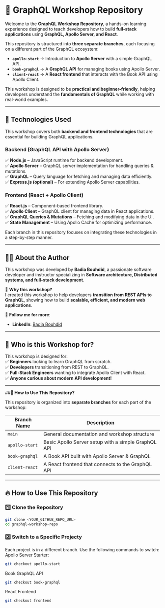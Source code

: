 # 🚀 GraphQL Workshop Repository

Welcome to the **GraphQL Workshop Repository**, a hands-on learning experience designed to teach developers how to build **full-stack applications** using **GraphQL, Apollo Server, and React**.

This repository is structured into **three separate branches**, each focusing on a different part of the GraphQL ecosystem:

- **`apollo-start`** → Introduction to **Apollo Server** with a simple GraphQL API.
- **`book-graphql`** → A **GraphQL API** for managing books using Apollo Server.
- **`client-react`** → A **React frontend** that interacts with the Book API using Apollo Client.

This workshop is designed to be **practical and beginner-friendly**, helping developers understand the **fundamentals of GraphQL** while working with real-world examples.

---

## **📌 Technologies Used**

This workshop covers both **backend and frontend technologies** that are essential for building GraphQL applications.

### **Backend (GraphQL API with Apollo Server)**
✅ **Node.js** – JavaScript runtime for backend development.  
✅ **Apollo Server** – GraphQL server implementation for handling queries & mutations.  
✅ **GraphQL** – Query language for fetching and managing data efficiently.  
✅ **Express.js (optional)** – For extending Apollo Server capabilities.

### **Frontend (React + Apollo Client)**
✅ **React.js** – Component-based frontend library.  
✅ **Apollo Client** – GraphQL client for managing data in React applications.  
✅ **GraphQL Queries & Mutations** – Fetching and modifying data in the UI.  
✅ **State Management** – Using Apollo Cache for optimizing performance.

Each branch in this repository focuses on integrating these technologies in a step-by-step manner.

---

## **👨‍💻 About the Author**

This workshop was developed by **Badia Bouhdid**, a passionate software developer and instructor specializing in **Software architecture, Distributed systems, and full-stack development**.

🌟 **Why this workshop?**  
I created this workshop to help developers **transition from REST APIs to GraphQL**, showing how to build **scalable, efficient, and modern web applications**.

🔗 **Follow me for more**:
- **LinkedIn**: [Badia Bouhdid](https://tn.linkedin.com/in/badiabouhdid)
---

## **📌 Who is this Workshop for?**

This workshop is designed for:  
✅ **Beginners** looking to learn GraphQL from scratch.  
✅ **Developers** transitioning from REST to GraphQL.  
✅ **Full-Stack Engineers** wanting to integrate Apollo Client with React.  
✅ **Anyone curious about modern API development!**

---

##**🎯 How to Use This Repository?**

This repository is organized into **separate branches** for each part of the workshop:

| Branch Name       | Description |
|------------------|------------|
| `main`          | General documentation and workshop structure |
| `apollo-start`  | Basic Apollo Server setup with a simple GraphQL API |
| `book-graphql`  | A Book API built with Apollo Server & GraphQL |
| `client-react`  | A React frontend that connects to the GraphQL API |

---

## 🔥 **How to Use This Repository**

### **1️⃣ Clone the Repository**
```bash
git clone <YOUR_GITHUB_REPO_URL>
cd graphql-workshop-repo
```
### **2️⃣ Switch to a Specific Projecty**
Each project is in a different branch. Use the following commands to switch:
Apollo Server Starter:
```bash
git checkout apollo-start
```
Book GraphQL API
```bash
git checkout book-graphql
```
React Frontend
```bash
git checkout frontend
```


